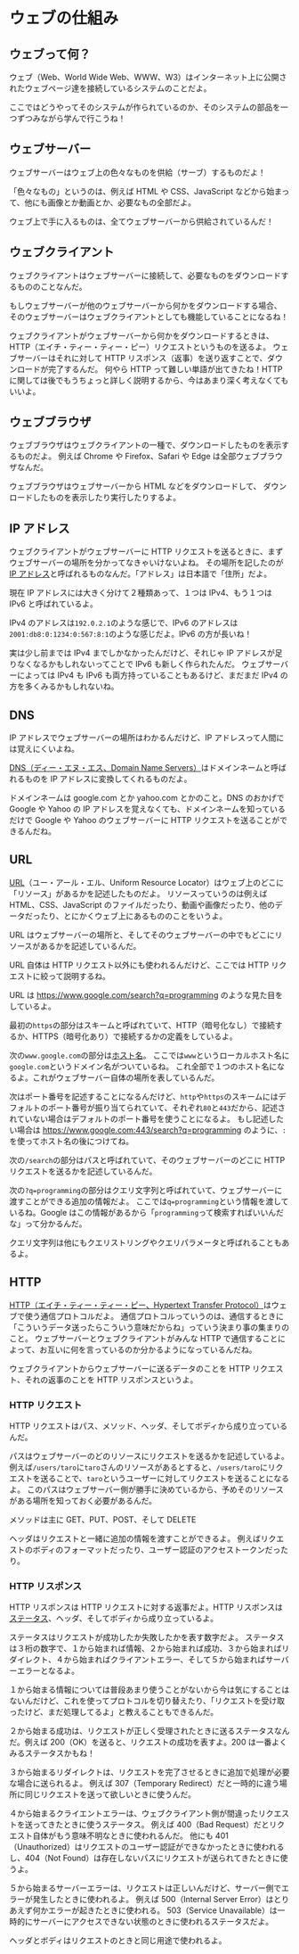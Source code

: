 # ウェブの仕組み

## ウェブって何？

ウェブ（Web、World Wide Web、WWW、W3）はインターネット上に公開されたウェブページ達を接続しているシステムのことだよ。

ここではどうやってそのシステムが作られているのか、そのシステムの部品を一つずつみながら学んで行こうね！

## ウェブサーバー

ウェブサーバーはウェブ上の色々なものを供給（サーブ）するものだよ！

「色々なもの」というのは、例えば HTML や CSS、JavaScript などから始まって、他にも画像とか動画とか、必要なもの全部だよ。

ウェブ上で手に入るものは、全てウェブサーバーから供給されているんだ！

## ウェブクライアント

ウェブクライアントはウェブサーバーに接続して、必要なものをダウンロードするもののことなんだ。

もしウェブサーバーが他のウェブサーバーから何かをダウンロードする場合、
そのウェブサーバーはウェブクライアントとしても機能していることになるね！

ウェブクライアントがウェブサーバーから何かをダウンロードするときは、HTTP（エイチ・ティー・ティー・ピー）リクエストというものを送るよ。
ウェブサーバーはそれに対して HTTP リスポンス（返事）を送り返すことで、ダウンロードが完了するんだ。
何やら HTTP って難しい単語が出てきたね！HTTP に関しては後でもうちょっと詳しく説明するから、今はあまり深く考えなくてもいいよ。

## ウェブブラウザ

ウェブブラウザはウェブクライアントの一種で、ダウンロードしたものを表示するものだよ。
例えば Chrome や Firefox、Safari や Edge は全部ウェブブラウザなんだ。

ウェブブラウザはウェブサーバーから HTML などをダウンロードして、
ダウンロードしたものを表示したり実行したりするよ。

## IP アドレス

ウェブクライアントがウェブサーバーに HTTP リクエストを送るときに、まずウェブサーバーの場所を分かってなきゃいけないよね。
その場所を記したのが [IP アドレス](https://ja.wikipedia.org/wiki/IPアドレス)と呼ばれるものなんだ。「アドレス」は日本語で「住所」だよ。

現在 IP アドレスには大きく分けて２種類あって、１つは IPv4、もう１つは IPv6 と呼ばれているよ。

IPv4 のアドレスは`192.0.2.1`のような感じで、IPv6 のアドレスは`2001:db8:0:1234:0:567:8:1`のような感じだよ。IPv6 の方が長いね！

実は少し前までは IPv4 までしかなかったんだけど、それじゃ IP アドレスが足りなくなるかもしれないってことで IPv6 も新しく作られたんだ。
ウェブサーバーによっては IPv4 も IPv6 も両方持っていることもあるけど、まだまだ IPv4 の方を多くみるかもしれないね。

## DNS

IP アドレスでウェブサーバーの場所はわかるんだけど、IP アドレスって人間には覚えにくいよね。

[DNS（ディー・エヌ・エス、Domain Name Servers）](https://ja.wikipedia.org/wiki/Domain_Name_System)はドメインネームと呼ばれるものを IP アドレスに変換してくれるものだよ。

ドメインネームは google.com とか yahoo.com とかのこと。DNS のおかげで Google や Yahoo の IP アドレスを覚えなくても、ドメインネームを知っているだけで Google や Yahoo のウェブサーバーに HTTP リクエストを送ることができるんだね。

## URL

[URL](https://ja.wikipedia.org/wiki/Uniform_Resource_Locator)（ユー・アール・エル、Uniform Resource Locator）はウェブ上のどこに「リソース」があるかを記述したものだよ。
リソースっていうのは例えば HTML、CSS、JavaScript のファイルだったり、動画や画像だったり、他のデータだったり、とにかくウェブ上にあるもののことをいうよ。

URL はウェブサーバーの場所と、そしてそのウェブサーバーの中でもどこにリソースがあるかを記述しているんだ。

URL 自体は HTTP リクエスト以外にも使われるんだけど、ここでは HTTP リクエストに絞って説明するね。

URL は https://www.google.com/search?q=programming のような見た目をしているよ。

最初の`https`の部分はスキームと呼ばれていて、HTTP（暗号化なし）で接続するか、HTTPS（暗号化あり）で接続するかの定義をしているよ。

次の`www.google.com`の部分は[ホスト名](https://ja.wikipedia.org/wiki/ホスト名)。
ここでは`www`というローカルホスト名に`google.com`というドメイン名がついているね。
これ全部で１つのホスト名になるよ。これがウェブサーバー自体の場所を表しているんだ。

次はポート番号を記述することになるんだけど、`http`や`https`のスキームにはデフォルトのポート番号が振り当てられていて、それぞれ`80`と`443`だから、記述されていない場合はデフォルトのポート番号を使うことになるよ。
もし記述したい場合は https://www.google.com:443/search?q=programming のように、`:`を使ってホスト名の後につけてね。

次の`/search`の部分はパスと呼ばれていて、そのウェブサーバーのどこに HTTP リクエストを送るかを記述しているんだ。

次の`?q=programming`の部分はクエリ文字列と呼ばれていて、ウェブサーバーに渡すことができる追加の情報だよ。
ここでは`q=programming`という情報を渡しているね。Google はこの情報があるから「`programming`って検索すればいいんだな」って分かるんだ。

クエリ文字列は他にもクエリストリングやクエリパラメータと呼ばれることもあるよ。

## HTTP

[HTTP（エイチ・ティー・ティー・ピー、Hypertext Transfer Protocol）](https://ja.wikipedia.org/wiki/Hypertext_Transfer_Protocol)はウェブで使う通信プロトコルだよ。
通信プロトコルっていうのは、通信するときに「こういうデータ送ったらこういう意味だからね」っていう決まり事の集まりのこと。
ウェブサーバーとウェブクライアントがみんな HTTP で通信することによって、お互いに何を言っているのか分かるようになっているんだね。

ウェブクライアントからウェブサーバーに送るデータのことを HTTP リクエスト、それの返事のことを HTTP リスポンスというよ。

### HTTP リクエスト

HTTP リクエストはパス、メソッド、ヘッダ、そしてボディから成り立っているんだ。

パスはウェブサーバーのどのリソースにリクエストを送るかを記述しているよ。
例えば`/users/taro`に`taro`さんのリソースがあるとすると、`/users/taro`にリクエストを送ることで、`taro`というユーザーに対してリクエストを送ることになるよ。
このパスはウェブサーバー側が勝手に決めているから、予めそのリソースがある場所を知っておく必要があるんだ。

メソッドは主に GET、PUT、POST、そして DELETE

ヘッダはリクエストと一緒に追加の情報を渡すことができるよ。
例えばリクエストのボディのフォーマットだったり、ユーザー認証のアクセストークンだったり。

### HTTP リスポンス

HTTP リスポンスは HTTP リクエストに対する返事だよ。HTTP リスポンスは[ステータス](https://developer.mozilla.org/ja/docs/Web/HTTP/Status)、ヘッダ、そしてボディから成り立っているよ。

ステータスはリクエストが成功したか失敗したかを表す数字だよ。
ステータスは３桁の数字で、１から始まれば情報、２から始まれば成功、３から始まればリダイレクト、４から始まればクライアントエラー、そして５から始まればサーバーエラーとなるよ。

１から始まる情報については普段あまり使うことがないから今は気にすることはないんだけど、これを使ってプロトコルを切り替えたり、「リクエストを受け取ったけど、まだ処理してるよ」と教えることもできるんだ。

２から始まる成功は、リクエストが正しく受理されたときに送るステータスなんだ。例えば 200（OK）を送ると、リクエストの成功を表すよ。200 は一番よくみるステータスかもね！

３から始まるリダイレクトは、リクエストを完了させるときに追加で処理が必要な場合に送られるよ。
例えば 307（Temporary Redirect）だと一時的に違う場所に同じリクエストを送って欲しいときに使うんだ。

４から始まるクライエントエラーは、ウェブクライアント側が間違ったリクエストを送ってきたときに使うステータス。
例えば 400（Bad Request）だとリクエスト自体がもう意味不明なときに使われるんだ。
他にも 401（Unauthorized）はリクエストのユーザー認証ができなかったときに使われるし、404（Not Found）は存在しないパスにリクエストが送られてきたときに使うよ。

５から始まるサーバーエラーは、リクエストは正しいんだけど、サーバー側でエラーが発生したときに使われるよ。
例えば 500（Internal Server Error）はとりあえず何かエラーが起きたときに使われる。
503（Service Unavailable）は一時的にサーバーにアクセスできない状態のときに使われるステータスだよ。

ヘッダとボディはリクエストのときと同じ用途で使われるよ。
